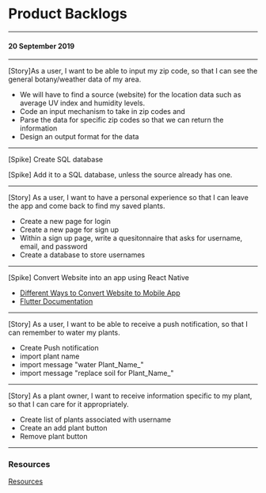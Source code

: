 # Product Backlogs
---

#### 20 September 2019

---

[Story]As a user, I want to be able to input my zip code, so that I can see the general botany/weather data of my area.

* We will have to find a source (website) for the location data such as average UV index and humidity levels.
* Code an input mechanism to take in zip codes and 
* Parse the data for specific zip codes so that we can return the information
* Design an output format for the data

---

[Spike] Create SQL database

[Spike] Add it to a SQL database, unless the source already has one. 

---

[Story] As a user, I want to have a personal experience so that I can leave the app and come back to find my saved plants.

* Create a new page for login
* Create a new page for sign up 
* Within a sign up page, write a quesitonnaire that asks for username, email, and password
* Create a database to store usernames

---

[Spike] Convert Website into an app using React Native

* [Different Ways to Convert Website to Mobile App](https://hackernoon.com/web-apps-turn-website-into-mobile-app-your-four-best-options-78fcb2277be8)
* [Flutter Documentation](https://flutter.dev/docs/get-started/codelab)

---

[Story] As a user, I want to be able to receive a push notification, so that I can remember to water my plants.

* Create Push notification
* import plant name
* import message "water Plant_Name_"
* import message "replace soil for Plant_Name_"
---

[Story] As a plant owner, I want to receive information specific to my plant, so that I can care for it appropriately.

* Create list of plants associated with username
* Create an add plant button
* Remove plant button

---

### Resources

[Resources](resources.md)
